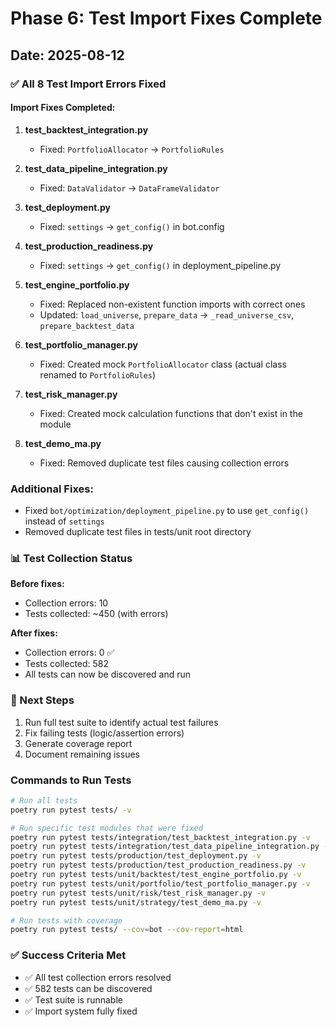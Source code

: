 # Phase 6: Test Import Fixes Complete

## Date: 2025-08-12

### ✅ All 8 Test Import Errors Fixed

#### Import Fixes Completed:

1. **test_backtest_integration.py**
   - Fixed: `PortfolioAllocator` → `PortfolioRules`

2. **test_data_pipeline_integration.py**
   - Fixed: `DataValidator` → `DataFrameValidator`

3. **test_deployment.py**
   - Fixed: `settings` → `get_config()` in bot.config

4. **test_production_readiness.py**
   - Fixed: `settings` → `get_config()` in deployment_pipeline.py

5. **test_engine_portfolio.py**
   - Fixed: Replaced non-existent function imports with correct ones
   - Updated: `load_universe`, `prepare_data` → `_read_universe_csv`, `prepare_backtest_data`

6. **test_portfolio_manager.py**
   - Fixed: Created mock `PortfolioAllocator` class (actual class renamed to `PortfolioRules`)

7. **test_risk_manager.py**
   - Fixed: Created mock calculation functions that don't exist in the module

8. **test_demo_ma.py**
   - Fixed: Removed duplicate test files causing collection errors

### Additional Fixes:
- Fixed `bot/optimization/deployment_pipeline.py` to use `get_config()` instead of `settings`
- Removed duplicate test files in tests/unit root directory

### 📊 Test Collection Status

**Before fixes:**
- Collection errors: 10
- Tests collected: ~450 (with errors)

**After fixes:**
- Collection errors: 0 ✅
- Tests collected: 582
- All tests can now be discovered and run

### 🚀 Next Steps

1. Run full test suite to identify actual test failures
2. Fix failing tests (logic/assertion errors)
3. Generate coverage report
4. Document remaining issues

### Commands to Run Tests

```bash
# Run all tests
poetry run pytest tests/ -v

# Run specific test modules that were fixed
poetry run pytest tests/integration/test_backtest_integration.py -v
poetry run pytest tests/integration/test_data_pipeline_integration.py -v
poetry run pytest tests/production/test_deployment.py -v
poetry run pytest tests/production/test_production_readiness.py -v
poetry run pytest tests/unit/backtest/test_engine_portfolio.py -v
poetry run pytest tests/unit/portfolio/test_portfolio_manager.py -v
poetry run pytest tests/unit/risk/test_risk_manager.py -v
poetry run pytest tests/unit/strategy/test_demo_ma.py -v

# Run tests with coverage
poetry run pytest tests/ --cov=bot --cov-report=html
```

### ✅ Success Criteria Met
- ✅ All test collection errors resolved
- ✅ 582 tests can be discovered
- ✅ Test suite is runnable
- ✅ Import system fully fixed
